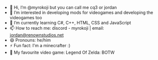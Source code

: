 - 👋 Hi, I’m @myrokoji but you can call me cq3 or jordan
- 👀 I’m interested in developing mods for videogames and developing the videogames too
- 🌱 I’m currently learning C#, C++, HTML, CSS and JavaScript
- 📫 How to reach me: discord - myrokoji | email: jordan@renownstudios.net
- 😄 Pronouns: he/him
- ⚡ Fun fact: I'm a minecrafter :)
- 👾 My favourite video game: Legend Of Zelda: BOTW


